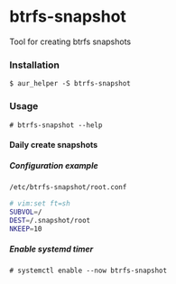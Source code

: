 # btrfs-snapshot

Tool for creating btrfs snapshots

### Installation

`$ aur_helper -S btrfs-snapshot`

### Usage

`# btrfs-snapshot --help`

#### Daily create snapshots

##### Configuration example

```bash
/etc/btrfs-snapshot/root.conf

# vim:set ft=sh
SUBVOL=/
DEST=/.snapshot/root
NKEEP=10
```

##### Enable systemd timer

`# systemctl enable --now btrfs-snapshot`

